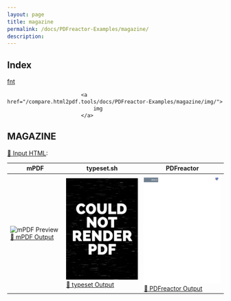 ```yaml
---
layout: page
title: magazine
permalink: /docs/PDFreactor-Examples/magazine/
description: 
---
```


## Index
<div class="boxes">
                            <a href="/compare.html2pdf.tools/docs/PDFreactor-Examples/magazine/fnt/">
                                fnt
                            </a>

                            <a href="/compare.html2pdf.tools/docs/PDFreactor-Examples/magazine/img/">
                                img
                            </a>
</div>

## MAGAZINE

[📄 Input HTML](/html/PDFreactor%20Examples/magazine/magazine.html):

| mPDF | typeset.sh | PDFreactor |
|---------|---------|---------|
| ![mPDF Preview](mpdf__html_PDFreactor_Examples_magazine_magazine.html.png) [📕 mPDF Output](mpdf__html_PDFreactor_Examples_magazine_magazine.html.pdf) | ![typeset Preview](typeset__html_PDFreactor_Examples_magazine_magazine.html.png) [📕 typeset Output](typeset__html_PDFreactor_Examples_magazine_magazine.html.pdf) | ![PDFreactor Preview](pdfreactor__html_PDFreactor_Examples_magazine_magazine.html.png) [📕 PDFreactor Output](pdfreactor__html_PDFreactor_Examples_magazine_magazine.html.pdf)



